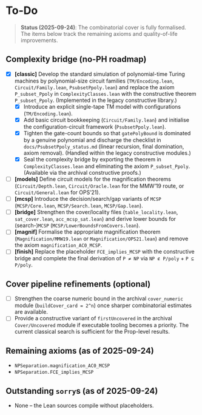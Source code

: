 # To-Do
> **Status (2025-09-24)**: The combinatorial cover is fully formalised.  The items below track the remaining axioms and quality-of-life improvements.

## Complexity bridge (no-PH roadmap)

- [x] **[classic]** Develop the standard simulation of polynomial-time Turing machines by polynomial-size circuit families (`TM/Encoding.lean`, `Circuit/Family.lean`, `PsubsetPpoly.lean`) and replace the axiom `P_subset_Ppoly` in `ComplexityClasses.lean` with the constructive theorem `P_subset_Ppoly`. (Implemented in the legacy constructive library.)
  - [x] Introduce an explicit single-tape TM model with configurations (`TM/Encoding.lean`).
  - [x] Add basic circuit bookkeeping (`Circuit/Family.lean`) and initialise the configuration-circuit framework (`PsubsetPpoly.lean`).
  - [x] Tighten the gate-count bounds so that `gatePolyBound` is dominated by a genuine polynomial and discharge the checklist in `docs/PsubsetPpoly_status.md` (linear recursion, final domination, axiom removal). (Handled within the legacy constructive modules.)
  - [x] Seal the complexity bridge by exporting the theorem in `ComplexityClasses.lean` and eliminating the axiom `P_subset_Ppoly`. (Available via the archival constructive proofs.)
- [ ] **[models]** Define circuit models for the magnification theorems (`Circuit/Depth.lean`, `Circuit/Oracle.lean` for the MMW’19 route, or `Circuit/General.lean` for OPS’21).
- [ ] **[mcsp]** Introduce the decision/search/gap variants of `MCSP` (`MCSP/Core.lean`, `MCSP/Search.lean`, `MCSP/Gap.lean`).
- [ ] **[bridge]** Strengthen the cover/locality files (`table_locality.lean`, `sat_cover.lean`, `acc_mcsp_sat.lean`) and derive lower bounds for (search-)`MCSP` (`MCSP/LowerBoundsFromCovers.lean`).
- [ ] **[magnif]** Formalise the appropriate magnification theorem (`Magnification/MMW19.lean` or `Magnification/OPS21.lean`) and remove the axiom `magnification_AC0_MCSP`.
- [ ] **[finish]** Replace the placeholder `FCE_implies_MCSP` with the constructive bridge and complete the final derivation of `P ≠ NP` via `NP ⊄ P/poly` + `P ⊆ P/poly`.

## Cover pipeline refinements (optional)

- [ ] Strengthen the coarse numeric bound in the archival `cover_numeric` module (`buildCover_card = 2^n`) once sharper combinatorial estimates are available.
- [ ] Provide a constructive variant of `firstUncovered` in the archival `Cover/Uncovered` module if executable tooling becomes a priority.  The current classical search is sufficient for the Prop-level results.

## Remaining axioms (as of 2025-09-24)

- `NPSeparation.magnification_AC0_MCSP`
- `NPSeparation.FCE_implies_MCSP`

## Outstanding `sorry`s (as of 2025-09-24)

- None – the Lean sources compile without placeholders.
